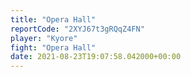 ```yaml
---
title: "Opera Hall"
reportCode: "2XYJ67t3gRQqZ4FN"
player: "Kyore"
fight: "Opera Hall"
date: 2021-08-23T19:07:58.042000+00:00
---
```

